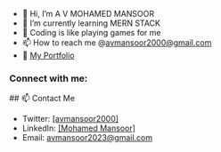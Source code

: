 

- 👋 Hi, I’m A V MOHAMED MANSOOR
- 🌱 I’m currently learning MERN STACK
- 💞 Coding is like playing games for me
- 📫 How to reach me @avmansoor2000@gmail.com
- 🧰 <a href="">My Portfolio</a>




<h3 align="left">Connect with me:</h3>
## 📫 Contact Me


- Twitter: [[avmansoor2000]](https://twitter.com/avmansoor2000)
- LinkedIn: [[Mohamed Mansoor]](https://www.linkedin.com/in/mohamed-mansoor-00b948242/)
- Email: avmansoor2023@gmail.com

